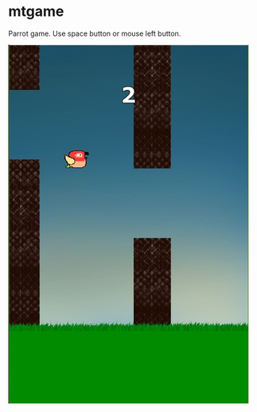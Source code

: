 # mtgame
Parrot game. Use space button or mouse left button.

![alt text](screenshots/screen.jpg "screenshot 1")
